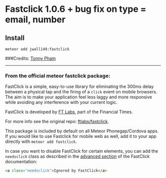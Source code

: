 # Fastclick 1.0.6 + bug fix on type = email, number

## Install

    meteor add jwall149:fastclick

###Credits:
[Tonny Pham](https://github.com/jwall149)

----

### From the official meteor fastclick package:

FastClick is a simple, easy-to-use library for eliminating the 300ms delay
between a physical tap and the firing of a `click` event on mobile browsers. The
aim is to make your application feel less laggy and more responsive while
avoiding any interference with your current logic.

FastClick is developed by [FT Labs](http://labs.ft.com/), part of the Financial
Times.

For more info see the original repo:
[ftlabs/fastclick](https://github.com/ftlabs/fastclick).

This package is included by default on all Meteor Phonegap/Cordova apps. If you
would like to use Fastclick for mobile web as well, add it to your app directly
with `meteor add fastclick`.

In case you want to disable FastClick for certain elements, you can add the
`needsclick` class as described in the [advanced section](https://github.com/ftlabs/fastclick#ignore-certain-elements-with-needsclick)
of the FastClick documentation:

```html
<a class="needsclick">Ignored by FastClick</a>
```